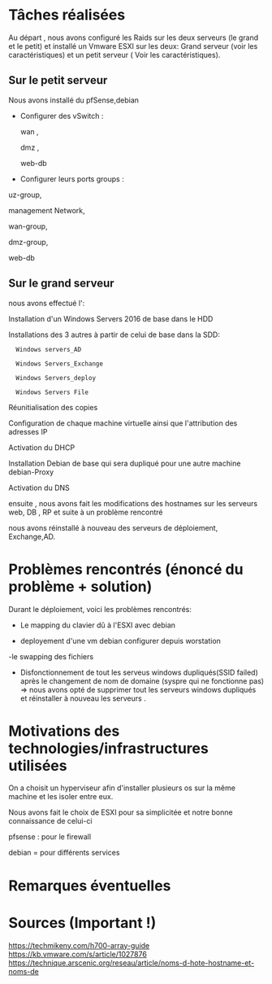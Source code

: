 # Tâches réalisées

Au départ , nous avons configuré les Raids sur les deux serveurs  (le grand et le petit) et installé un Vmware ESXI sur les deux: Grand serveur (voir les caractéristiques) et un petit serveur ( Voir les caractéristiques).

 ## Sur le petit serveur 

Nous avons installé du pfSense,debian

- Configurer des vSwitch : 

  wan  ,
  
  dmz , 
  
  web-db  

- Configurer leurs ports groups : 
 
 uz-group,
  
  management Network,
  
  wan-group,
  
  dmz-group,
  
  web-db


## Sur le grand serveur 

nous avons effectué  l': 

  Installation d'un Windows Servers 2016 de base dans le HDD
  
  Installations des 3 autres  à  partir de celui de base dans la SDD:
 
      Windows servers_AD
 
      Windows Servers_Exchange
 
      Windows Servers_deploy 
 
      Windows Servers File
 
Réunitialisation  des copies 
 
Configuration de chaque machine virtuelle  ainsi que l'attribution des adresses IP  

Activation du  DHCP 
  
Installation Debian de base  qui sera dupliqué pour une autre machine  debian-Proxy 

Activation du DNS 

ensuite , nous avons fait les modifications des hostnames sur les serveurs  web, DB , RP et  suite à un problème rencontré 

nous avons réinstallé  à nouveau des serveurs de déploiement, Exchange,AD.


# Problèmes rencontrés (énoncé du problème + solution)

Durant le déploiement, voici les problèmes rencontrés:

- Le mapping du clavier dû à l'ESXI avec debian 

- deployement d'une vm debian configurer depuis worstation

-le  swapping des fichiers

- Disfonctionnement de tout les serveus windows dupliqués(SSID failed) après le changement de nom de domaine (syspre qui ne fonctionne pas) =>  nous avons opté de supprimer tout les serveurs windows dupliqués et  réinstaller à nouveau les serveurs .
 

# Motivations des technologies/infrastructures utilisées

On a choisit un hyperviseur afin d'installer plusieurs os sur la même machine et les isoler entre eux.

Nous avons fait le choix de ESXI pour sa simplicitée et notre bonne connaissance de celui-ci

pfsense : pour le firewall

debian = pour différents services

# Remarques éventuelles

# Sources (Important !)
https://techmikeny.com/h700-array-guide
https://kb.vmware.com/s/article/1027876
https://technique.arscenic.org/reseau/article/noms-d-hote-hostname-et-noms-de

